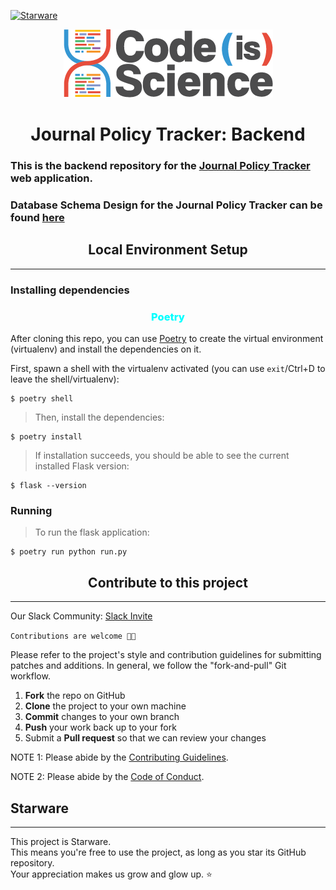 [![Starware](https://img.shields.io/badge/⭐-Starware-f5a91a?labelColor=black)](https://github.com/zepfietje/starware)

<p align="center">
  <img src="logo.png">
</p>
<h1 align="center">Journal Policy Tracker: Backend</h1>

### This is the backend repository for the [Journal Policy Tracker](https://github.com/codeisscience/codecompliance-frontend) web application.

### Database Schema Design for the Journal Policy Tracker can be found [here](https://github.com/codeisscience/code-is-science/issues/62#issuecomment-686518507)

<h2 align="center">Local Environment Setup</h2>
<hr>

### Installing dependencies

<h3 align="center" style="font-weight: 800; color: cyan;">Poetry</h3>

After cloning this repo, you can use
[Poetry](https://python-poetry.org/docs/#installation) to create the virtual
environment (virtualenv) and install the dependencies on it.

First, spawn a shell with the virtualenv activated (you can use `exit`/Ctrl+D
to leave the shell/virtualenv):

```console
$ poetry shell
```

> Then, install the dependencies:

```console
$ poetry install
```

> If installation succeeds, you should be able to see the current installed Flask
> version:

```console
$ flask --version
```

### Running

> To run the flask application:

```console
$ poetry run python run.py
```

<h2 align="center">Contribute to this project</h2>
<hr>

Our Slack Community: [Slack Invite](https://join.slack.com/t/codeisscience/shared_invite/zt-ia30nh6t-cgGvNpYAaWHZsg9HvmuHTQ)

`Contributions are welcome 🎉🎉`

Please refer to the project's style and contribution guidelines for submitting patches and additions. In general, we follow the "fork-and-pull" Git workflow.

1. **Fork** the repo on GitHub
2. **Clone** the project to your own machine
3. **Commit** changes to your own branch
4. **Push** your work back up to your fork
5. Submit a **Pull request** so that we can review your changes

NOTE 1: Please abide by the [Contributing Guidelines](./CONTRIBUTING.md).

NOTE 2: Please abide by the [Code of Conduct](./CODE_OF_CONDUCT.md).

## Starware

<hr>

This project is Starware.  
This means you're free to use the project, as long as you star its GitHub repository.  
Your appreciation makes us grow and glow up. ⭐
